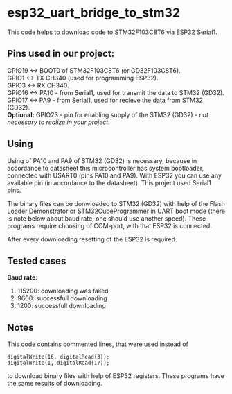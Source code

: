 # esp32_uart_bridge_to_stm32
This code helps to download code to STM32F103C8T6 via ESP32 Serial1.<br/>

## Pins used in our project: <br/>
GPIO19 <-> BOOT0 of STM32F103C8T6 (or GD32F103C8T6). <br/>
GPIO1 <-> TX CH340 (used for programming ESP32). <br/>
GPIO3 <-> RX CH340. <br/>
GPIO16 <-> PA10 - from Serial1, used for transmit the data to STM32 (GD32). <br/>
GPIO17 <-> PA9 - from Serial1, used for recieve the data from STM32 (GD32). <br/>
**Optional:** GPIO23 - pin for enabling supply of the STM32 (GD32) - *not necessary to realize in your project*. <br/>

## Using
Using of PA10 and PA9 of STM32 (GD32) is necessary, because in accordance to datasheet this microcontroller has system bootloader, connected with USART0 (pins PA10 and PA9). With ESP32 you can use any available pin (in accordance to the datasheet). This project used Serial1 pins. <br/>

The binary files can be donwloaded to STM32 (GD32) with help of the Flash Loader Demonstrator or STM32CubeProgrammer in UART boot mode (there is note below about baud rate, one should use another speed). These programs require choosing of COM-port, with that ESP32 is connected. <br/>

After every downloading resetting of the ESP32 is required.

## Tested cases
**Baud rate:**
1. 115200: downloading was failed
2. 9600: successfull downloading
3. 1200: successfull downloading

## Notes
This code contains commented lines, that were used instead of <br/>
```
digitalWrite(16, digitalRead(3));
digitalWrite(1, digitalRead(17));
```
to download binary files with help of ESP32 registers. These programs have the same results of downloading. <br/>
 

